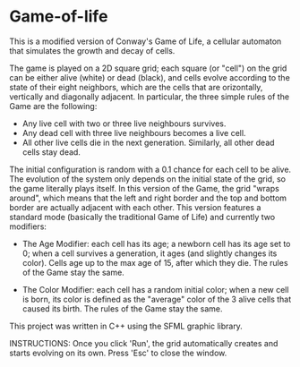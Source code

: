 # Game-of-life

This is a modified version of Conway's Game of Life, a cellular automaton that simulates the growth and decay of cells.

The game is played on a 2D square grid; each square (or "cell") on the grid can be either alive (white) or dead (black), and cells evolve
according to the state of their eight neighbors, which are the cells that are orizontally, vertically and diagonally adjacent.
In particular, the three simple rules of the Game are the following:
- Any live cell with two or three live neighbours survives.
- Any dead cell with three live neighbours becomes a live cell.
- All other live cells die in the next generation. Similarly, all other dead cells stay dead.


The initial configuration is random with a 0.1 chance for each cell to be alive.
The evolution of the system only depends on the initial state of the grid, so the game literally plays itself.
In this version of the Game, the grid "wraps around", which means that the left and right border and the top and bottom border are actually
adjacent with each other.
This version features a standard mode (basically the traditional Game of Life) and currently two modifiers:

- The Age Modifier: each cell has its age; a newborn cell has its age set to 0; when a cell survives a generation,
   it ages (and slightly changes its color). Cells age up to the max age of 15, after which they die. The rules of the Game stay the same.

- The Color Modifier: each cell has a random initial color; when a new cell is born, its color is defined as the "average" color of
   the 3 alive cells that caused its birth. The rules of the Game stay the same.

This project was written in C++ using the SFML graphic library.

INSTRUCTIONS: Once you click 'Run', the grid automatically creates and starts evolving on its own. Press 'Esc' to close the window.
